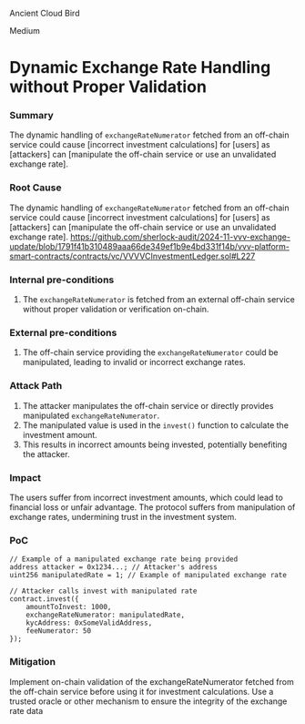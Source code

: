 Ancient Cloud Bird

Medium

# Dynamic Exchange Rate Handling without Proper Validation

### Summary

The dynamic handling of `exchangeRateNumerator` fetched from an off-chain service could cause [incorrect investment calculations] for [users] as [attackers] can [manipulate the off-chain service or use an unvalidated exchange rate].

### Root Cause

The dynamic handling of `exchangeRateNumerator` fetched from an off-chain service could cause [incorrect investment calculations] for [users] as [attackers] can [manipulate the off-chain service or use an unvalidated exchange rate].
https://github.com/sherlock-audit/2024-11-vvv-exchange-update/blob/1791f41b310489aaa66de349ef1b9e4bd331f14b/vvv-platform-smart-contracts/contracts/vc/VVVVCInvestmentLedger.sol#L227



### Internal pre-conditions

1. The `exchangeRateNumerator` is fetched from an external off-chain service without proper validation or verification on-chain.

### External pre-conditions

1. The off-chain service providing the `exchangeRateNumerator` could be manipulated, leading to invalid or incorrect exchange rates.

### Attack Path

1. The attacker manipulates the off-chain service or directly provides manipulated `exchangeRateNumerator`.
2. The manipulated value is used in the `invest()` function to calculate the investment amount.
3. This results in incorrect amounts being invested, potentially benefiting the attacker.

### Impact

The users suffer from incorrect investment amounts, which could lead to financial loss or unfair advantage. The protocol suffers from manipulation of exchange rates, undermining trust in the investment system.

### PoC

```solidity
// Example of a manipulated exchange rate being provided
address attacker = 0x1234...; // Attacker's address
uint256 manipulatedRate = 1; // Example of manipulated exchange rate

// Attacker calls invest with manipulated rate
contract.invest({
    amountToInvest: 1000,
    exchangeRateNumerator: manipulatedRate,
    kycAddress: 0xSomeValidAddress,
    feeNumerator: 50
});
```

### Mitigation

 Implement on-chain validation of the exchangeRateNumerator fetched from the off-chain service before using it for investment calculations.
Use a trusted oracle or other mechanism to ensure the integrity of the exchange rate data